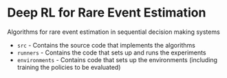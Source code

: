 # Deep RL for Rare Event Estimation
Algorithms for rare event estimation in sequential decision making systems

* `src` - Contains the source code that implements the algorithms
* `runners` - Contains the code that sets up and runs the experiments
* `environments` - Contains code that sets up the environments (including training the policies to be evaluated)
